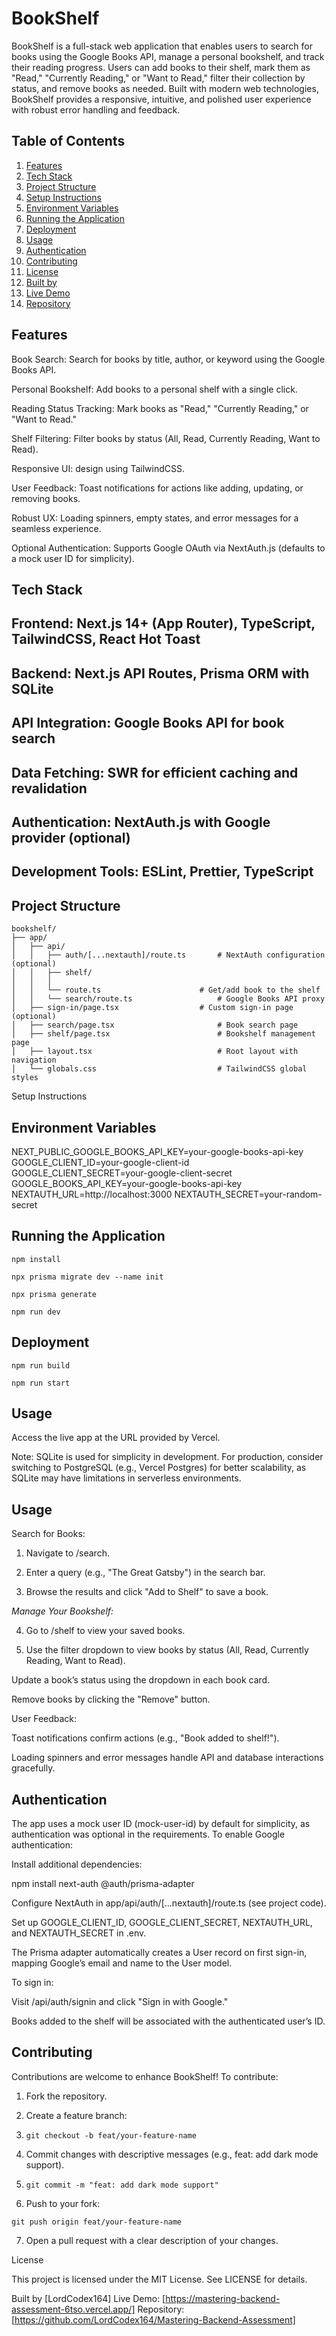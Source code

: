  # BookShelf

BookShelf is a full-stack web application that enables users to search for books using the Google Books API, manage a personal bookshelf, and track their reading progress. Users can add books to their shelf, mark them as "Read," "Currently Reading," or "Want to Read," filter their collection by status, and remove books as needed. Built with modern web technologies, BookShelf provides a responsive, intuitive, and polished user experience with robust error handling and feedback.

## Table of Contents

1. [Features](#features)
2. [Tech Stack](#tech-stack)
3. [Project Structure](#project-structure)
4. [Setup Instructions](#setup-instructions)
5. [Environment Variables](#environment-variables)
6. [Running the Application](#running-the-application)
7. [Deployment](#deployment)
8. [Usage](#usage)
9. [Authentication](#authentication)
10. [Contributing](#contributing)
11. [License](#license)
12. [Built by](#built-by)
13. [Live Demo](#live-demo)
14. [Repository](#repository)

## Features

Book Search: Search for books by title, author, or keyword using the Google Books API.


Personal Bookshelf: Add books to a personal shelf with a single click.


Reading Status Tracking: Mark books as "Read," "Currently Reading," or "Want to Read."


Shelf Filtering: Filter books by status (All, Read, Currently Reading, Want to Read).




Responsive UI: design using TailwindCSS.



User Feedback: Toast notifications for actions like adding, updating, or removing books.


Robust UX: Loading spinners, empty states, and error messages for a seamless experience.

Optional Authentication: Supports Google OAuth via NextAuth.js (defaults to a mock user ID for simplicity).


## Tech Stack

## Frontend: Next.js 14+ (App Router), TypeScript, TailwindCSS, React Hot Toast

## Backend: Next.js API Routes, Prisma ORM with SQLite

## API Integration: Google Books API for book search

## Data Fetching: SWR for efficient caching and revalidation

## Authentication: NextAuth.js with Google provider (optional)

## Development Tools: ESLint, Prettier, TypeScript


## Project Structure

```
bookshelf/
├── app/
│   ├── api/
│   │   ├── auth/[...nextauth]/route.ts       # NextAuth configuration (optional)
│   │   ├── shelf/
│   │   │ 
│   │   └── route.ts                      # Get/add book to the shelf
│   │   └── search/route.ts                   # Google Books API proxy
│   ├── sign-in/page.tsx                  # Custom sign-in page (optional)
│   ├── search/page.tsx                       # Book search page 
│   ├── shelf/page.tsx                        # Bookshelf management page
│   ├── layout.tsx                            # Root layout with navigation
│   └── globals.css                           # TailwindCSS global styles

```
Setup Instructions





## Environment Variables

NEXT_PUBLIC_GOOGLE_BOOKS_API_KEY=your-google-books-api-key
GOOGLE_CLIENT_ID=your-google-client-id
GOOGLE_CLIENT_SECRET=your-google-client-secret
GOOGLE_BOOKS_API_KEY=your-google-books-api-key
NEXTAUTH_URL=http://localhost:3000
NEXTAUTH_SECRET=your-random-secret



## Running the Application

```
npm install

npx prisma migrate dev --name init

npx prisma generate

npm run dev

```


## Deployment

```
npm run build

npm run start

```


## Usage

Access the live app at the URL provided by Vercel.

Note: SQLite is used for simplicity in development. For production, consider switching to PostgreSQL (e.g., Vercel Postgres) for better scalability, as SQLite may have limitations in serverless environments.

## Usage

Search for Books:

1. Navigate to /search.

2. Enter a query (e.g., "The Great Gatsby") in the search bar.

3. Browse the results and click "Add to Shelf" to save a book.

*Manage Your Bookshelf:*

4. Go to /shelf to view your saved books.

5. Use the filter dropdown to view books by status (All, Read, Currently Reading, Want to Read).

Update a book’s status using the dropdown in each book card.

Remove books by clicking the "Remove" button.

User Feedback:


Toast notifications confirm actions (e.g., "Book added to shelf!").

Loading spinners and error messages handle API and database interactions gracefully.

## Authentication

The app uses a mock user ID (mock-user-id) by default for simplicity, as authentication was optional in the requirements. To enable Google authentication:


Install additional dependencies:

npm install next-auth @auth/prisma-adapter

Configure NextAuth in app/api/auth/[...nextauth]/route.ts (see project code).


Set up GOOGLE_CLIENT_ID, GOOGLE_CLIENT_SECRET, NEXTAUTH_URL, and NEXTAUTH_SECRET in .env.


The Prisma adapter automatically creates a User record on first sign-in, mapping Google’s email and name to the User model.

To sign in:

Visit /api/auth/signin and click "Sign in with Google."


Books added to the shelf will be associated with the authenticated user’s ID.

## Contributing

Contributions are welcome to enhance BookShelf! To contribute:

1. Fork the repository.

2. Create a feature branch:

3. ```git checkout -b feat/your-feature-name```


4. Commit changes with descriptive messages (e.g., feat: add dark mode support).

5. ```git commit -m "feat: add dark mode support"```



6. Push to your fork:

```git push origin feat/your-feature-name```


7. Open a pull request with a clear description of your changes.


License

This project is licensed under the MIT License. See LICENSE for details.

Built by [LordCodex164]
Live Demo: [https://mastering-backend-assessment-6tso.vercel.app/] 
Repository: [https://github.com/LordCodex164/Mastering-Backend-Assessment] 